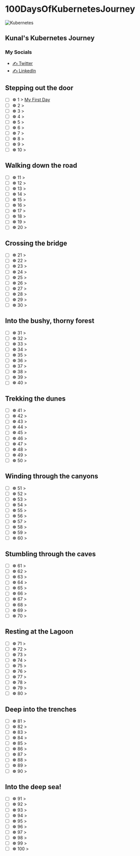 # 100DaysOfKubernetesJourney
![Kubernetes](https://upload.wikimedia.org/wikipedia/commons/thumb/6/67/Kubernetes_logo.svg/798px-Kubernetes_logo.svg.png)


## Kunal's Kubernetes Journey

### My Socials
- [✍️ Twitter](https://twitter.com/kverma_twt)
- [✍️ LinkedIn](https://www.linkedin.com/in/verma-kunal)

## Stepping out the door

- [ ] ☸ 1 > [My First Day](Journey/001/Readme.md)
- [ ] ☸ 2 > [](Journey/002/Readme.md)
- [ ] ☸ 3 > [](Journey/003/Readme.md)
- [ ] ☸ 4 > [](Journey/004/Readme.md)
- [ ] ☸ 5 > [](Journey/005/Readme.md)
- [ ] ☸ 6 > [](Journey/006/Readme.md)
- [ ] ☸ 7 > [](Journey/007/Readme.md)
- [ ] ☸ 8 > [](Journey/008/Readme.md)
- [ ] ☸ 9 > [](Journey/009/Readme.md)
- [ ] ☸ 10 > [](Journey/010/Readme.md)

## Walking down the road

- [ ] ☸ 11 > [](Journey/011/Readme.md)
- [ ] ☸ 12 > [](Journey/012/Readme.md)
- [ ] ☸ 13 > [](Journey/013/Readme.md)
- [ ] ☸ 14 > [](Journey/014/Readme.md)
- [ ] ☸ 15 > [](Journey/015/Readme.md)
- [ ] ☸ 16 > [](Journey/016/Readme.md)
- [ ] ☸ 17 > [](Journey/017/Readme.md)
- [ ] ☸ 18 > [](Journey/018/Readme.md)
- [ ] ☸ 19 > [](Journey/019/Readme.md)
- [ ] ☸ 20 > [](Journey/020/Readme.md)

## Crossing the bridge

- [ ] ☸ 21 > [](Journey/021/Readme.md)
- [ ] ☸ 22 > [](Journey/022/Readme.md)
- [ ] ☸ 23 > [](Journey/023/Readme.md)
- [ ] ☸ 24 > [](Journey/024/Readme.md)
- [ ] ☸ 25 > [](Journey/025/Readme.md)
- [ ] ☸ 26 > [](Journey/026/Readme.md)
- [ ] ☸ 27 > [](Journey/027/Readme.md)
- [ ] ☸ 28 > [](Journey/028/Readme.md)
- [ ] ☸ 29 > [](Journey/029/Readme.md)
- [ ] ☸ 30 > [](Journey/030/Readme.md)

## Into the bushy, thorny forest

- [ ] ☸ 31 > [](Journey/031/Readme.md)
- [ ] ☸ 32 > [](Journey/032/Readme.md)
- [ ] ☸ 33 > [](Journey/033/Readme.md)
- [ ] ☸ 34 > [](Journey/034/Readme.md)
- [ ] ☸ 35 > [](Journey/035/Readme.md)
- [ ] ☸ 36 > [](Journey/036/Readme.md)
- [ ] ☸ 37 > [](Journey/037/Readme.md)
- [ ] ☸ 38 > [](Journey/038/Readme.md)
- [ ] ☸ 39 > [](Journey/039/Readme.md)
- [ ] ☸ 40 > [](Journey/040/Readme.md)

## Trekking the dunes

- [ ] ☸ 41 > [](Journey/041/Readme.md)
- [ ] ☸ 42 > [](Journey/042/Readme.md)
- [ ] ☸ 43 > [](Journey/043/Readme.md)
- [ ] ☸ 44 > [](Journey/044/Readme.md)
- [ ] ☸ 45 > [](Journey/045/Readme.md)
- [ ] ☸ 46 > [](Journey/046/Readme.md)
- [ ] ☸ 47 > [](Journey/047/Readme.md)
- [ ] ☸ 48 > [](Journey/048/Readme.md)
- [ ] ☸ 49 > [](Journey/049/Readme.md)
- [ ] ☸ 50 > [](Journey/050/Readme.md)

## Winding through the canyons

- [ ] ☸ 51 > [](Journey/051/Readme.md)
- [ ] ☸ 52 > [](Journey/052/Readme.md)
- [ ] ☸ 53 > [](Journey/053/Readme.md)
- [ ] ☸ 54 > [](Journey/054/Readme.md)
- [ ] ☸ 55 > [](Journey/055/Readme.md)
- [ ] ☸ 56 > [](Journey/056/Readme.md)
- [ ] ☸ 57 > [](Journey/057/Readme.md)
- [ ] ☸ 58 > [](Journey/058/Readme.md)
- [ ] ☸ 59 > [](Journey/059/Readme.md)
- [ ] ☸ 60 > [](Journey/060/Readme.md)

## Stumbling through the caves

- [ ] ☸ 61 > [](Journey/061/Readme.md)
- [ ] ☸ 62 > [](Journey/062/Readme.md)
- [ ] ☸ 63 > [](Journey/063/Readme.md)
- [ ] ☸ 64 > [](Journey/064/Readme.md)
- [ ] ☸ 65 > [](Journey/065/Readme.md)
- [ ] ☸ 66 > [](Journey/066/Readme.md)
- [ ] ☸ 67 > [](Journey/067/Readme.md)
- [ ] ☸ 68 > [](Journey/068/Readme.md)
- [ ] ☸ 69 > [](Journey/069/Readme.md)
- [ ] ☸ 70 > [](Journey/070/Readme.md)

## Resting at the Lagoon

- [ ] ☸ 71 > [](Journey/071/Readme.md)
- [ ] ☸ 72 > [](Journey/072/Readme.md)
- [ ] ☸ 73 > [](Journey/073/Readme.md)
- [ ] ☸ 74 > [](Journey/074/Readme.md)
- [ ] ☸ 75 > [](Journey/075/Readme.md)
- [ ] ☸ 76 > [](Journey/076/Readme.md)
- [ ] ☸ 77 > [](Journey/077/Readme.md)
- [ ] ☸ 78 > [](Journey/078/Readme.md)
- [ ] ☸ 79 > [](Journey/079/Readme.md)
- [ ] ☸ 80 > [](Journey/080/Readme.md)

## Deep into the trenches

- [ ] ☸ 81 > [](Journey/081/Readme.md)
- [ ] ☸ 82 > [](Journey/082/Readme.md)
- [ ] ☸ 83 > [](Journey/083/Readme.md)
- [ ] ☸ 84 > [](Journey/084/Readme.md)
- [ ] ☸ 85 > [](Journey/085/Readme.md)
- [ ] ☸ 86 > [](Journey/086/Readme.md)
- [ ] ☸ 87 > [](Journey/087/Readme.md)
- [ ] ☸ 88 > [](Journey/088/Readme.md)
- [ ] ☸ 89 > [](Journey/089/Readme.md)
- [ ] ☸ 90 > [](Journey/090/Readme.md)

## Into the deep sea!

- [ ] ☸ 91 > [](Journey/091/Readme.md)
- [ ] ☸ 92 > [](Journey/092/Readme.md)
- [ ] ☸ 93 > [](Journey/093/Readme.md)
- [ ] ☸ 94 > [](Journey/094/Readme.md)
- [ ] ☸ 95 > [](Journey/095/Readme.md)
- [ ] ☸ 96 > [](Journey/096/Readme.md)
- [ ] ☸ 97 > [](Journey/097/Readme.md)
- [ ] ☸ 98 > [](Journey/098/Readme.md)
- [ ] ☸ 99 > [](Journey/099/Readme.md)
- [ ] ☸ 100 > [](Journey/100/Readme.md)
